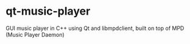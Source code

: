 # qt-music-player
GUI music player in C++ using Qt and libmpdclient, built on top of MPD (Music Player Daemon)
